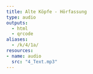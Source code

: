 ```yaml
---
title: Alte Köpfe - Hörfassung
type: audio
outputs:
  - html
  - qrcode
aliases:
  - /k/4/1a/
resources:
- name: audio
  src: "4_Text.mp3"
---
```

